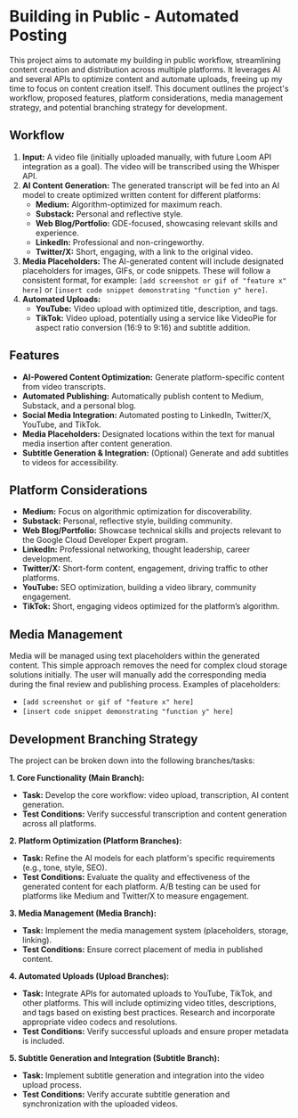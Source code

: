 # Building in Public - Automated Posting

This project aims to automate my building in public workflow, streamlining content creation and distribution across multiple platforms.  It leverages AI and several APIs to optimize content and automate uploads, freeing up my time to focus on content creation itself.  This document outlines the project's workflow, proposed features, platform considerations, media management strategy, and potential branching strategy for development.

## Workflow

1. **Input:** A video file (initially uploaded manually, with future Loom API integration as a goal). The video will be transcribed using the Whisper API.
2. **AI Content Generation:** The generated transcript will be fed into an AI model to create optimized written content for different platforms:
    * **Medium:** Algorithm-optimized for maximum reach.
    * **Substack:** Personal and reflective style.
    * **Web Blog/Portfolio:** GDE-focused, showcasing relevant skills and experience.
    * **LinkedIn:** Professional and non-cringeworthy.
    * **Twitter/X:** Short, engaging, with a link to the original video.
3. **Media Placeholders:** The AI-generated content will include designated placeholders for images, GIFs, or code snippets. These will follow a consistent format, for example: `[add screenshot or gif of "feature x" here]` or `[insert code snippet demonstrating "function y" here]`.
4. **Automated Uploads:**
    * **YouTube:** Video upload with optimized title, description, and tags.
    * **TikTok:** Video upload, potentially using a service like VideoPie for aspect ratio conversion (16:9 to 9:16) and subtitle addition.


## Features

* **AI-Powered Content Optimization:** Generate platform-specific content from video transcripts.
* **Automated Publishing:** Automatically publish content to Medium, Substack, and a personal blog.
* **Social Media Integration:** Automated posting to LinkedIn, Twitter/X, YouTube, and TikTok.
* **Media Placeholders:**  Designated locations within the text for manual media insertion after content generation.
* **Subtitle Generation & Integration:** (Optional) Generate and add subtitles to videos for accessibility.

## Platform Considerations

* **Medium:** Focus on algorithmic optimization for discoverability.
* **Substack:** Personal, reflective style, building community.
* **Web Blog/Portfolio:** Showcase technical skills and projects relevant to the Google Cloud Developer Expert program.
* **LinkedIn:** Professional networking, thought leadership, career development.
* **Twitter/X:** Short-form content, engagement, driving traffic to other platforms.
* **YouTube:** SEO optimization, building a video library, community engagement.
* **TikTok:** Short, engaging videos optimized for the platform’s algorithm.

## Media Management

Media will be managed using text placeholders within the generated content.  This simple approach removes the need for complex cloud storage solutions initially.  The user will manually add the corresponding media during the final review and publishing process.  Examples of placeholders:

* `[add screenshot or gif of "feature x" here]`
* `[insert code snippet demonstrating "function y" here]`

## Development Branching Strategy

The project can be broken down into the following branches/tasks:

**1. Core Functionality (Main Branch):**

* **Task:** Develop the core workflow: video upload, transcription, AI content generation.
* **Test Conditions:** Verify successful transcription and content generation across all platforms.

**2. Platform Optimization (Platform Branches):**

* **Task:** Refine the AI models for each platform's specific requirements (e.g., tone, style, SEO).
* **Test Conditions:**  Evaluate the quality and effectiveness of the generated content for each platform.  A/B testing can be used for platforms like Medium and Twitter/X to measure engagement.

**3. Media Management (Media Branch):**

* **Task:** Implement the media management system (placeholders, storage, linking).
* **Test Conditions:** Ensure correct placement of media in published content.

**4. Automated Uploads (Upload Branches):**

* **Task:** Integrate APIs for automated uploads to YouTube, TikTok, and other platforms. This will include optimizing video titles, descriptions, and tags based on existing best practices.  Research and incorporate appropriate video codecs and resolutions. 
* **Test Conditions:** Verify successful uploads and ensure proper metadata is included.

**5. Subtitle Generation and Integration (Subtitle Branch):**

* **Task:** Implement subtitle generation and integration into the video upload process.
* **Test Conditions:** Verify accurate subtitle generation and synchronization with the uploaded videos.

